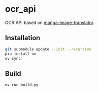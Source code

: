 # ocr_api

OCR API based on [manga-image-translator](https://github.com/zyddnys/manga-image-translator).

## Installation

```bash
git submodule update --init --recursive
pip install uv
uv sync
```

## Build

```bash
uv run build.py
```

